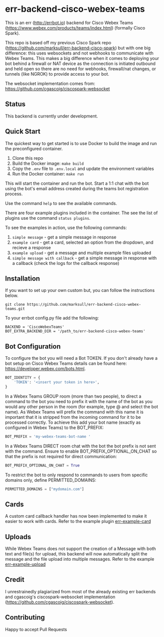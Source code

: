 err-backend-cisco-webex-teams
======

This is an err (http://errbot.io) backend for Cisco Webex Teams (https://www.webex.com/products/teams/index.html) 
(formally Cisco Spark).

This repo is based off my previous Cisco Spark repo (https://github.com/marksull/err-backend-cisco-spark) but with one 
big difference: this uses websockets and not webhooks to communicate with Webex Teams. This makes a big difference when 
it comes to deploying your bot behind a firewall or NAT device as the connection is initiated outbound and held open so
there are no need for webhooks, firewall/nat changes, or tunnels (like NGROK) to provide access to your bot.

The websocket implementation comes from: https://github.com/cgascoig/ciscospark-websocket

## Status

This backend is currently under development.

## Quick Start

The quickest way to get started is to use Docker to build the image and run the preconfigured container.

1) Clone this repo
2) Build the Docker image: `make build`
3) Copy the `.env` file to `.env.local` and update the environment variables
4) Run the Docker container: `make run`

This will start the container and run the bot. Start a 1:1 chat with the bot using the bot's email 
address created during the teams bot registration process.

Use the command `help` to see the available commands.

There are four example plugins included in the container. The see the list of plugins use the command `status plugins`.

To see the examples in action, use the following commands:
1) `simple message` - get a simple message in response
2) `example card` - get a card, selected an option from the dropdown, and recieve a response
3) `example upload` - get a message and multiple example files uploaded
4) `simple message with callback` - get a simple message in response with a callback (check the logs for the callback response)



## Installation

If you want to set up your own custom but, you can follow the instructions below.

```
git clone https://github.com/marksull/err-backend-cisco-webex-teams.git
```

To your errbot config.py file add the following:

```
BACKEND = 'CiscoWebexTeams'
BOT_EXTRA_BACKEND_DIR = '/path_to/err-backend-cisco-webex-teams'
```

## Bot Configuration


To configure the bot you will need a Bot TOKEN. If you don't already have a bot setup on Cisco Webex Teams  details can
be found here: https://developer.webex.com/bots.html.

```python
BOT_IDENTITY = {
    'TOKEN': '<insert your token in here>',
}
```

In a Webex Teams GROUP room (more than two people), to direct a command to the bot you need to prefix it with the name of the
bot as you would any other person in the room (for example, type @ and select the bot name). 
As Webex Teams will prefix the command with this name it is important that it is stripped from the 
incoming command for it to be processed correctly. To achieve this add your bot name 
(exactly as configured in Webex Teams) to the BOT_PREFIX:

```python
BOT_PREFIX = 'my-webex-teams-bot-name '
```

In a Webex Teams DIRECT room chat with the bot the bot prefix is not sent with the command. Ensure
to enable BOT_PREFIX_OPTIONAL_ON_CHAT so that the prefix is not required for direct communication:

```python
BOT_PREFIX_OPTIONAL_ON_CHAT = True
```

To restrict the bot to only respond to commands to users from specific domains only, define PERMITTED_DOMAINS:

```python
PERMITTED_DOMAINS = ["mydomain.com"]
```


## Cards

A custom card callback handler has now been implemented to make it easier to work with cards. Refer to the
example plugin [err-example-card](plugins/err-example-cards)

## Uploads

While Webex Teams does not support the creation of a Message with both text and file(s) for upload, this backend will now automatically split the message and the file upload into multiple messages. Refer to the example  [err-example-upload](examples/err-example-upload)

## Credit

I unrestrainedly plagiarized from most of the already existing err backends and cgascoig's ciscospark-websocket implementation 
(https://github.com/cgascoig/ciscospark-websocket).

## Contributing

Happy to accept Pull Requests
